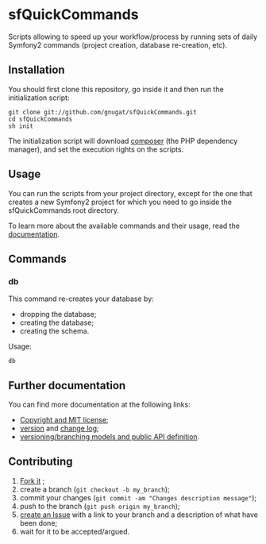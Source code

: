 # sfQuickCommands

Scripts allowing to speed up your workflow/process by running sets of daily
Symfony2 commands (project creation, database re-creation, etc).

## Installation

You should first clone this repository, go inside it
and then run the initialization script:

    git clone git://github.com/gnugat/sfQuickCommands.git
    cd sfQuickCommands
    sh init

The initialization script will download [composer](http://getcomposer.org/)
(the PHP dependency manager), and set the execution rights on the scripts.

## Usage

You can run the scripts from your project directory, except for the one that
creates a new Symfony2 project for which you need to go inside the
sfQuickCommands root directory.

To learn more about the available commands and their usage,
read the [documentation](doc/01-index.md).

## Commands

### db

This command re-creates your database by:

 * dropping the database;
 * creating the database;
 * creating the schema.

Usage:

    db

## Further documentation

You can find more documentation at the following links:

* [Copyright and MIT license](LICENSE.md);
* [version](VERSION.md) and [change log](CHANGELOG.md);
* [versioning/branching models and public API definition](VERSIONING.md).

## Contributing

1. [Fork it](https://github.com/gnugat/sfQuickCommands/fork_select) ;
2. create a branch (``git checkout -b my_branch``);
3. commit your changes (``git commit -am "Changes description message"``);
4. push to the branch (``git push origin my_branch``);
5. [create an Issue](https://github.com/gnugat/sfQuickCommands/issues)
   with a link to your branch and a description of what have been done;
6. wait for it to be accepted/argued.

